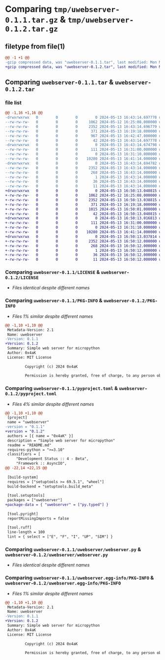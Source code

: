 # Comparing `tmp/uwebserver-0.1.1.tar.gz` & `tmp/uwebserver-0.1.2.tar.gz`

## filetype from file(1)

```diff
@@ -1 +1 @@
-gzip compressed data, was "uwebserver-0.1.1.tar", last modified: Mon May 13 16:43:14 2024, max compression
+gzip compressed data, was "uwebserver-0.1.2.tar", last modified: Mon May 13 16:50:13 2024, max compression
```

## Comparing `uwebserver-0.1.1.tar` & `uwebserver-0.1.2.tar`

### file list

```diff
@@ -1,16 +1,16 @@
-drwxrwxrwx   0        0        0        0 2024-05-13 16:43:14.697778 uwebserver-0.1.1/
--rw-rw-rw-   0        0        0     1062 2024-05-12 16:25:08.000000 uwebserver-0.1.1/LICENSE
--rw-rw-rw-   0        0        0     2352 2024-05-13 16:43:14.696779 uwebserver-0.1.1/PKG-INFO
--rw-rw-rw-   0        0        0      371 2024-05-13 16:19:18.000000 uwebserver-0.1.1/README.md
--rw-rw-rw-   0        0        0      967 2024-05-13 16:42:47.000000 uwebserver-0.1.1/pyproject.toml
--rw-rw-rw-   0        0        0       42 2024-05-13 16:43:14.697778 uwebserver-0.1.1/setup.cfg
-drwxrwxrwx   0        0        0        0 2024-05-13 16:43:14.674798 uwebserver-0.1.1/uwebserver/
--rw-rw-rw-   0        0        0      111 2024-05-13 16:31:00.000000 uwebserver-0.1.1/uwebserver/__init__.py
--rw-rw-rw-   0        0        0        0 2024-05-13 16:31:10.000000 uwebserver-0.1.1/uwebserver/py.typed
--rw-rw-rw-   0        0        0    10280 2024-05-13 16:41:14.000000 uwebserver-0.1.1/uwebserver/webserver.py
-drwxrwxrwx   0        0        0        0 2024-05-13 16:43:14.694782 uwebserver-0.1.1/uwebserver.egg-info/
--rw-rw-rw-   0        0        0     2352 2024-05-13 16:43:14.000000 uwebserver-0.1.1/uwebserver.egg-info/PKG-INFO
--rw-rw-rw-   0        0        0      268 2024-05-13 16:43:14.000000 uwebserver-0.1.1/uwebserver.egg-info/SOURCES.txt
--rw-rw-rw-   0        0        0        1 2024-05-13 16:43:14.000000 uwebserver-0.1.1/uwebserver.egg-info/dependency_links.txt
--rw-rw-rw-   0        0        0       36 2024-05-13 16:43:14.000000 uwebserver-0.1.1/uwebserver.egg-info/requires.txt
--rw-rw-rw-   0        0        0       11 2024-05-13 16:43:14.000000 uwebserver-0.1.1/uwebserver.egg-info/top_level.txt
+drwxrwxrwx   0        0        0        0 2024-05-13 16:50:13.040815 uwebserver-0.1.2/
+-rw-rw-rw-   0        0        0     1062 2024-05-12 16:25:08.000000 uwebserver-0.1.2/LICENSE
+-rw-rw-rw-   0        0        0     2352 2024-05-13 16:50:13.038815 uwebserver-0.1.2/PKG-INFO
+-rw-rw-rw-   0        0        0      371 2024-05-13 16:19:18.000000 uwebserver-0.1.2/README.md
+-rw-rw-rw-   0        0        0     1015 2024-05-13 16:50:01.000000 uwebserver-0.1.2/pyproject.toml
+-rw-rw-rw-   0        0        0       42 2024-05-13 16:50:13.040815 uwebserver-0.1.2/setup.cfg
+drwxrwxrwx   0        0        0        0 2024-05-13 16:50:13.016813 uwebserver-0.1.2/uwebserver/
+-rw-rw-rw-   0        0        0      111 2024-05-13 16:31:00.000000 uwebserver-0.1.2/uwebserver/__init__.py
+-rw-rw-rw-   0        0        0        0 2024-05-13 16:31:10.000000 uwebserver-0.1.2/uwebserver/py.typed
+-rw-rw-rw-   0        0        0    10280 2024-05-13 16:41:14.000000 uwebserver-0.1.2/uwebserver/webserver.py
+drwxrwxrwx   0        0        0        0 2024-05-13 16:50:13.037814 uwebserver-0.1.2/uwebserver.egg-info/
+-rw-rw-rw-   0        0        0     2352 2024-05-13 16:50:12.000000 uwebserver-0.1.2/uwebserver.egg-info/PKG-INFO
+-rw-rw-rw-   0        0        0      268 2024-05-13 16:50:12.000000 uwebserver-0.1.2/uwebserver.egg-info/SOURCES.txt
+-rw-rw-rw-   0        0        0        1 2024-05-13 16:50:12.000000 uwebserver-0.1.2/uwebserver.egg-info/dependency_links.txt
+-rw-rw-rw-   0        0        0       36 2024-05-13 16:50:12.000000 uwebserver-0.1.2/uwebserver.egg-info/requires.txt
+-rw-rw-rw-   0        0        0       11 2024-05-13 16:50:12.000000 uwebserver-0.1.2/uwebserver.egg-info/top_level.txt
```

### Comparing `uwebserver-0.1.1/LICENSE` & `uwebserver-0.1.2/LICENSE`

 * *Files identical despite different names*

### Comparing `uwebserver-0.1.1/PKG-INFO` & `uwebserver-0.1.2/PKG-INFO`

 * *Files 1% similar despite different names*

```diff
@@ -1,10 +1,10 @@
 Metadata-Version: 2.1
 Name: uwebserver
-Version: 0.1.1
+Version: 0.1.2
 Summary: Simple web server for micropython
 Author: 0x4aK
 License: MIT License
         
         Copyright (c) 2024 0x4aK
         
         Permission is hereby granted, free of charge, to any person obtaining a copy
```

### Comparing `uwebserver-0.1.1/pyproject.toml` & `uwebserver-0.1.2/pyproject.toml`

 * *Files 4% similar despite different names*

```diff
@@ -1,10 +1,10 @@
 [project]
 name = "uwebserver"
-version = "0.1.1"
+version = "0.1.2"
 authors = [{ name = "0x4aK" }]
 description = "Simple web server for micropython"
 readme = "README.md"
 requires-python = ">=3.10"
 classifiers = [
     "Development Status :: 4 - Beta",
     "Framework :: AsyncIO",
@@ -22,14 +22,15 @@
 
 [build-system]
 requires = ["setuptools >= 69.5.1", "wheel"]
 build-backend = "setuptools.build_meta"
 
 [tool.setuptools]
 packages = ["uwebserver"]
+package-data = { "uwebserver" = ["py.typed"] }
 
 [tool.pyright]
 reportMissingImports = false
 
 [tool.ruff]
 line-length = 100
 lint = { select = ["E", "F", "I", "UP", "SIM"] }
```

### Comparing `uwebserver-0.1.1/uwebserver/webserver.py` & `uwebserver-0.1.2/uwebserver/webserver.py`

 * *Files identical despite different names*

### Comparing `uwebserver-0.1.1/uwebserver.egg-info/PKG-INFO` & `uwebserver-0.1.2/uwebserver.egg-info/PKG-INFO`

 * *Files 1% similar despite different names*

```diff
@@ -1,10 +1,10 @@
 Metadata-Version: 2.1
 Name: uwebserver
-Version: 0.1.1
+Version: 0.1.2
 Summary: Simple web server for micropython
 Author: 0x4aK
 License: MIT License
         
         Copyright (c) 2024 0x4aK
         
         Permission is hereby granted, free of charge, to any person obtaining a copy
```

